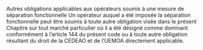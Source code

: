 Autres 	obligations applicables 	aux opérateurs soumis à une mesure de séparation fonctionnelle
Un opérateur auquel a été imposée la séparation fonctionnelle peut être soumis à toute autre obligation visée dans le présent Chapitre sur tout marché particulier où il a été désigné comme dominant conformément à l’article 144 du présent code ou à toute autre obligation résultant du droit de la CEDEAO et de l’UEMOA directement applicable.